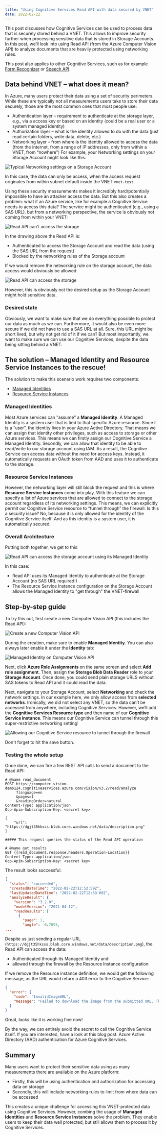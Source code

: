 ```yaml
---
title: "Using Cognitive Services Read API with data secured by VNET"
date: 2022-02-22
---
```


This post discusses how Cognitive Services can be used to process data that is securely stored behind a VNET. This allows to improve security further when processing sensitive data that is stored in Storage Accounts. In this post, we’ll look into using Read API (from the Azure Computer Vision API) to analyze documents that are heavily protected using networking rules.

This post also applies to other Cognitive Services, such as for example [Form Recognizer](https://azure.microsoft.com/en-us/services/form-recognizer/) or [Speech API](https://azure.microsoft.com/en-us/services/cognitive-services/speech-services/).

## Data behind VNET – what does it mean?

In Azure, many users protect their data using a set of security perimeters. While these are typically not all measurements users take to store their data securely, those are the most common ones that most people use:

* Authentication layer – requirement to authenticate at the storage layer, e.g., via a access key or based on an identity (could be a real user or a system managed identity)
* Authorization layer – what is the identity allowed to do with the data (just read certain folders, write data, delete, etc.)
* Networking layer – from where is the identity allowed to access the data (from the internet, from a range of IP addresses, only from within a VNET, from “nowhere”)
For example, your Networking settings on your Storage Account might look like this:

![Typical Networking settings on a Storage Account](/images/storage_account.png "Typical Networking settings on a Storage Account")

In this case, the data can only be access, when the access request originates from within subnet default inside the VNET `vnet-test`.

Using these security measurements makes it incredibly hard/potentially impossible to have an attacker access the data. But this also creates a problem: what if an Azure service, like for example a Cognitive Service needs to access this data? The service might be authenticated (e.g., using a SAS URL), but from a networking perspective, the service is obviously not coming from within your VNET:

![Read API can't access the storage](/images/vnet_storage_access_denied.png "Read API can't access the storage")

In the drawing above the Read API is:

* Authenticated to access the Storage Account and read the data (using the SAS URL from the request)
* Blocked by the networking rules of the Storage account

If we would remove the networking rule on the storage account, the data access would obviously be allowed:

![Read API can access the storage](/images/no_vnet_storage_access_allowed.png "Read API can access the storage")

However, this is obviously not the desired setup as the Storage Account might hold sensitive data.

### Desired state

Obviously, we want to make sure that we do everything possible to protect our data as much as we can. Furthermore, it would also be even more secure if we did not have to use a SAS URL at all. Sure, this URL might be short lived, but why not get rid of it if we can? But most importantly, we want to make sure we can use our Cognitive Services, despite the data being sitting behind a VNET.

## The solution – Managed Identity and Resource Service Instances to the rescue!

The solution to make this scenario work requires two components:
* [Managed Identities](https://docs.microsoft.com/en-us/azure/active-directory/managed-identities-azure-resources/overview)
* [Resource Service Instances](https://docs.microsoft.com/en-us/azure/storage/common/storage-network-security?tabs=azure-portal#grant-access-from-azure-resource-instances-preview)

### Managed Identities

Most Azure services can "assume" a **Managed Identity**. A Managed Identity is a system user that is tied to that specific Azure resource. Since it is a “user”, the identity lives in your Azure Active Directory. That means we can assign that identity other privileges, such as access to storage or other Azure services. This means we can firstly assign our Cognitive Service a Managed Identity. Secondly, we can allow that identity to be able to read/write to our storage account using IAM. As a result, the Cognitive Service can access data without the need for access keys. Instead, it automatically requests an OAuth token from AAD and uses it to authenticate to the storage.

### Resource Service Instances

However, the networking layer will still block the request and this is where **Resource Service Instances** come into play. With this feature we can specify a list of Azure services that are allowed to connect to the storage account regardless of its networking settings. This means, we can explicitly permit our Cognitive Service resource to “tunnel through” the firewall. Is this a security issue? No, because it is only allowed for the identity of the Cognitive Service itself. And as this identity is a system user, it is automatically secured.

### Overall Architecture

Putting both together, we get to this:

![Read API can access the storage account using its Managed Identity](/images/vnet_storage_access_allowed.png "Read API can access the storage account using its Managed Identity")

In this case:

* Read API uses its Managed Identity to authenticate at the Storage Account (no SAS URL required!)
* The Resource Service Instance configuration on the Storage Account allows the Managed Identity to "get through" the VNET-firewall

## Step-by-step guide

To try this out, first create a new Computer Vision API (this includes the Read API):

![Create a new Computer Vision API](/images/aad_computer_vision_create.png "Create a new Computer Vision API")

During the creation, make sure to enable **Managed Identity**. You can also always later enable it under the **Identity** tab:

![Managed Identity on Computer Vision API](/images/computer_vision_managed_identity.png "Managed Identity on Computer Vision API")

Next, click **Azure Role Assignments** on the same screen and select **Add role assignment**. Then, assign the **Storage Blob Data Reader** role to your **Storage Account**. Once done, you could send plain storage URLS without SAS tokens to Read API and it could read the data.

Next, navigate to your Storage Account, select **Networking** and check the network settings. In our example here, we only allow access from **selected networks**. Ironically, we did not select any VNET, so the data can’t be accessed from anywhere, including Cognitive Services. However, we’ll add the **Cognitive Services Resource type** and then name of our **Cognitive Service instance**. This means our Cognitive Service can tunnel through this super-restrictive networking setting!

![Allowing our Cognitive Service resource to tunnel through the firewall](/images/networking_settings_storage.png "Allowing our Cognitive Service resource to tunnel through the firewall")

Don't forget to hit the save button.

### Testing the whole setup

Once done, we can fire a few REST API calls to send a document to the Read API:

```http
# @name read_document
POST https://computer-vision-demo124.cognitiveservices.azure.com/vision/v3.2/read/analyze
     ?language=en
     &pages=1
     &readingOrder=natural
Content-Type: application/json
Ocp-Apim-Subscription-Key: <secret key>

{
    "url": "https://dgjt35hksss.blob.core.windows.net/data/description.png"
}

##### This request queries the status of the Read API operation

# @name get_results
GET {{read_document.response.headers.Operation-Location}}
Content-Type: application/json
Ocp-Apim-Subscription-Key: <secret key>
```

The result looks successful:

```json
{
  "status": "succeeded",
  "createdDateTime": "2022-02-22T12:52:59Z",
  "lastUpdatedDateTime": "2022-02-22T12:53:00Z",
  "analyzeResult": {
    "version": "3.2.0",
    "modelVersion": "2021-04-12",
    "readResults": [
      {
        "page": 1,
        "angle": -0.7095,
...
```

Despite us just sending a regular URL (`https://dgjt35hksss.blob.core.windows.net/data/description.png`), the Read API can access the data:

* Authenticated through its Managed Identity and
* allowed through the firewall by the Resource Instance configuration

If we remove the Resource instance definition, we would get the following message, as the URL would return a 403 error to the Cognitive Service:

```json
{
  "error": {
    "code": "InvalidImageURL",
    "message": "Failed to download the image from the submitted URL. The URL may either be invalid or the server hosting the image is experiencing some technical difficulties."
  }
}
```

Great, looks like it is working fine now!

By the way, we can entirely avoid the secret to call the Cognitive Service itself. If you are interested, have a look at this blog post: Azure Active Directory (AAD) authentication for Azure Cognitive Services.

## Summary

Many users want to protect their sensitive data using as many measurements there are available on the Azure platform:

* Firstly, this will be using authentication and authorization for accessing data on storage
* Secondly, this will include networking rules to limit from where data can be accessed

This creates a unique challenge for accessing this VNET-protected data using Cognitive Services. However, combing the usage of **Managed Identities** and **Resource Service Instances** solve the problem. They enable users to keep their data well protected, but still allows them to process it by Cognitive Services.